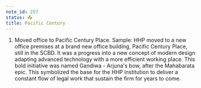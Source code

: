 ```yaml
---
note_id: 257
status: 📤
title: Pacific Century
---
```


1. Moved office to Pacific Century Place. Sample: HHP moved to a new office premises at a brand new office building, Pacific Century Place, still in the SCBD. It was a progress into a new concept of modern design adapting advanced technology with a more efficient working place. This bold initiative was named Gandiwa - Arjuna's bow, after the Mahabarata epic. This symbolized the base for the HHP institution to deliver a constant flow of legal work that sustain the firm for years to come.